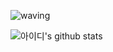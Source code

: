 ![waving](https://capsule-render.vercel.app/api?type=waving&height=200&text=Choby&fontAlign=74&fontAlignY=40&color=gradient)



![아이디's github stats](https://github-readme-stats.vercel.app/api?username=chobyhh&show_icons=true)

<!--
**chobyhh/chobyhh** is a ✨ _special_ ✨ repository because its `README.md` (this file) appears on your GitHub profile.

Here are some ideas to get you started:

- 🔭 I’m currently working on ...
- 🌱 I’m currently learning ...
- 👯 I’m looking to collaborate on ...
- 🤔 I’m looking for help with ...
- 💬 Ask me about ...
- 📫 How to reach me: ...
- 😄 Pronouns: ...
- ⚡ Fun fact: ...
-->
